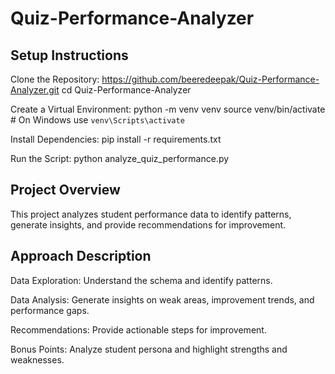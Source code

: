 # Quiz-Performance-Analyzer

## Setup Instructions
Clone the Repository:
https://github.com/beeredeepak/Quiz-Performance-Analyzer.git
cd Quiz-Performance-Analyzer

Create a Virtual Environment:
python -m venv venv
source venv/bin/activate  # On Windows use `venv\Scripts\activate`

Install Dependencies:
pip install -r requirements.txt

Run the Script:
python analyze_quiz_performance.py

## Project Overview
This project analyzes student performance data to identify patterns, generate insights, and provide recommendations for improvement.

## Approach Description
Data Exploration: Understand the schema and identify patterns.  

Data Analysis: Generate insights on weak areas, improvement trends, and performance gaps.

Recommendations: Provide actionable steps for improvement.  

Bonus Points: Analyze student persona and highlight strengths and weaknesses.
